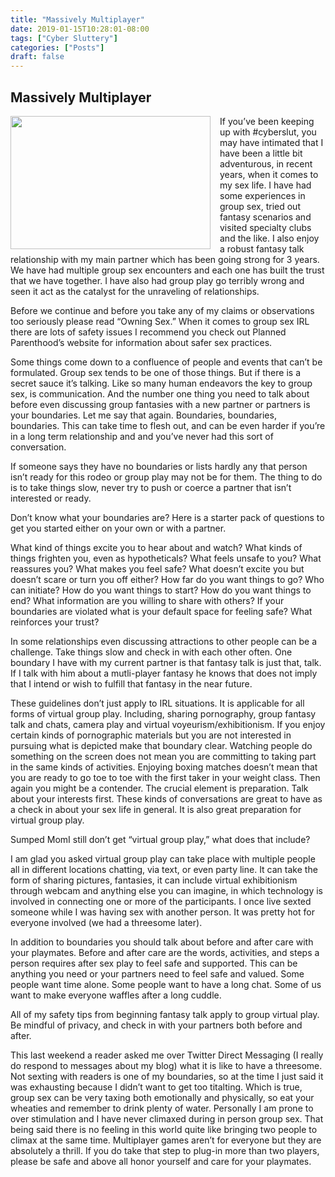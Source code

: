 ```yaml
---
title: "Massively Multiplayer"
date: 2019-01-15T10:28:01-08:00
tags: ["Cyber Sluttery"]
categories: ["Posts"]
draft: false
---
```



## Massively Multiplayer

<img src = "../../../../images/controller.jpeg" style="width:320px;height:213px;float:left;margin-top:0px;margin-bottom:0px; margin-right: 15px;">
If you’ve been keeping up with #cyberslut, you may have intimated that I have been a little bit adventurous, in recent years, when it comes to my sex life. I have had some experiences  in group sex, tried out fantasy scenarios and visited specialty clubs and the like. I also enjoy a robust fantasy talk relationship with my main partner which has been going strong for 3 years. We have had multiple group sex encounters and each one has built the trust that we have together. I have also had group play go terribly wrong and seen it act as the catalyst for the unraveling of relationships. 

Before we continue and before you take any of my claims or observations too seriously please read “Owning Sex.”  When it comes to group sex IRL there are lots of safety issues I recommend you check out Planned Parenthood’s website for information about safer sex practices. 

Some things come down to a confluence of people and events that can’t be formulated. Group sex tends to be one of those things. But if there is a secret sauce it’s talking. 
Like so many human endeavors the key to group sex, is communication. And the number one thing you need to talk about before even discussing group fantasies with a new partner or partners is your boundaries. Let me say that again. Boundaries, boundaries, boundaries. This can take time to flesh out, and can be even harder if you’re in a long term relationship and and you’ve never had this sort of conversation. 

If someone says they have no boundaries or lists hardly any that person isn’t ready for this rodeo or group play may not be for them. The thing to do is to take things slow, never try to push or coerce a partner that isn’t interested or ready.

Don’t know what your boundaries are? Here is a starter pack of questions to get you started either on your own or with a partner. 

What kind of things excite you to hear about and watch?
What kinds of things frighten you, even as hypotheticals?
What feels unsafe to you?
What reassures you?
What makes you feel safe?
What doesn’t excite you but doesn’t scare or turn you off either?
How far do you want things to go?
Who can initiate? 
How do you want things to start?
How do you want things to end?
What information are you willing to share with others?
If your boundaries are violated what is your default space for feeling safe?
What reinforces your trust?

In some relationships even discussing attractions to other people can be a challenge. Take things slow and check in with each other often. One boundary I have with my current partner is that fantasy talk is just that, talk. If I talk with him about a mutli-player fantasy he knows that does not imply that I intend or wish to fulfill that fantasy in the near future. 

These guidelines don’t just apply to IRL situations. It is applicable for all forms of virtual group play. Including, sharing pornography, group fantasy talk and chats, camera play and virtual voyeurism/exhibitionism. If you enjoy certain kinds of pornographic materials but you are not interested in pursuing what is depicted make that boundary clear. Watching people do something on the screen does not mean you are committing to taking part in the same kinds of activities. Enjoying boxing matches doesn’t mean that you are ready to go toe to toe with the first taker in your weight class. Then again you might be a contender. The crucial element is preparation. Talk about your interests first. These kinds of conversations are great to have as a check in about your sex life in general. It is also great preparation for virtual group play.

Sumped MomI still don’t get “virtual group play,” what does that include?

I am glad you asked  virtual group play can take place with multiple people all in different locations chatting, via text, or even party line. It can take the form of sharing pictures, fantasies, it can include virtual exhibitionism through webcam and anything else you can imagine, in which technology is involved in connecting one or more of the participants. I once live sexted someone while I was having sex with another person. It was pretty hot for everyone involved (we had a threesome later). 

In addition to boundaries you should talk about before and after care with your playmates. Before and after care are the words, activities, and steps a person requires after sex play to feel safe and supported.  This can be anything you need or your partners need to feel safe and valued. Some people want time alone. Some people want to have a long chat. Some of us want to make everyone waffles after a long cuddle.

All of my safety tips from beginning fantasy talk apply to group virtual play. Be mindful of privacy, and check in with your partners both before and after. 

This last weekend a reader asked me over Twitter Direct Messaging (I really do respond to messages about my blog) what it is like to have a threesome. Not sexting with readers is one of my boundaries, so at the time I just said it was exhausting because I didn’t want to get too titalting. Which is true, group sex can be very taxing both emotionally and physically, so eat your wheaties and remember to drink plenty of water. Personally I am prone to over stimulation and I have never climaxed during in person group sex. That being said there is no feeling in this world quite like bringing two people to climax at the same time. Multiplayer games aren’t for everyone but they are absolutely a thrill. If you do take that step to plug-in more than two players, please be safe and above all honor yourself and care for your playmates.
